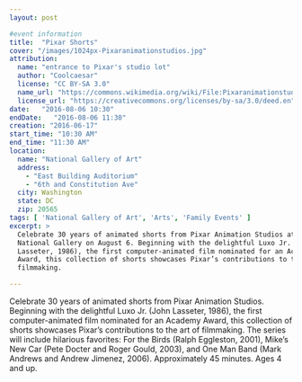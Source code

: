 ```yaml
---
layout: post

#event information
title:  "Pixar Shorts"
cover: "/images/1024px-Pixaranimationstudios.jpg"
attribution:
  name: "entrance to Pixar's studio lot"
  author: "Coolcaesar"
  license: "CC BY-SA 3.0"
  name_url: "https://commons.wikimedia.org/wiki/File:Pixaranimationstudios.jpg"
  license_url: "https://creativecommons.org/licenses/by-sa/3.0/deed.en"
date:   "2016-08-06 10:30"
endDate:   "2016-08-06 11:30"
creation: "2016-06-17"
start_time: "10:30 AM"
end_time: "11:30 AM"
location:
  name: "National Gallery of Art"
  address:
    - "East Building Auditorium"
    - "6th and Constitution Ave"
  city: Washington
  state: DC
  zip: 20565
tags: [ 'National Gallery of Art', 'Arts', 'Family Events' ]
excerpt: >
  Celebrate 30 years of animated shorts from Pixar Animation Studios at the
  National Gallery on August 6. Beginning with the delightful Luxo Jr. (John
  Lasseter, 1986), the first computer-animated film nominated for an Academy
  Award, this collection of shorts showcases Pixar’s contributions to the art of
  filmmaking.

---
```


Celebrate 30 years of animated shorts from Pixar Animation Studios.   Beginning
with the delightful Luxo Jr. (John Lasseter, 1986), the first computer-animated
film nominated for an Academy Award, this collection of shorts showcases Pixar’s
contributions to the art of filmmaking. The series will include hilarious
favorites: For the Birds (Ralph Eggleston, 2001), Mike’s New Car (Pete Docter
and Roger Gould, 2003), and One Man Band (Mark Andrews and Andrew Jimenez,
2006). Approximately 45 minutes. Ages 4 and up.

